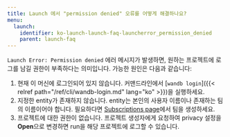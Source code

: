 ```yaml
---
title: Launch 에서 "permission denied" 오류를 어떻게 해결하나요?
menu:
  launch:
    identifier: ko-launch-launch-faq-launcherror_permission_denied
    parent: launch-faq
---
```


`Launch Error: Permission denied` 에러 메시지가 발생하면, 원하는 프로젝트에 로그를 남길 권한이 부족하다는 의미입니다. 가능한 원인은 다음과 같습니다:

1. 현재 이 머신에 로그인되어 있지 않습니다. 커맨드라인에서 [`wandb login`]({{< relref path="/ref/cli/wandb-login.md" lang="ko" >}})을 실행하세요.
2. 지정한 entity가 존재하지 않습니다. entity는 본인의 사용자 이름이나 존재하는 팀의 이름이어야 합니다. 필요하다면 [Subscriptions page](https://app.wandb.ai/billing)에서 팀을 생성하세요.
3. 프로젝트에 대한 권한이 없습니다. 프로젝트 생성자에게 요청하여 privacy 설정을 **Open**으로 변경하면 run을 해당 프로젝트에 로그할 수 있습니다.